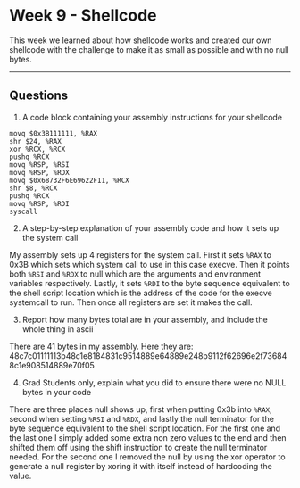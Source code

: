 # Week 9 - Shellcode




This week we learned about how shellcode works and created our own shellcode with the challenge to make it as small as possible and with no null bytes.




---

## Questions

1) A code block containing your assembly instructions for your shellcode

```
movq $0x3B111111, %RAX
shr $24, %RAX
xor %RCX, %RCX
pushq %RCX
movq %RSP, %RSI
movq %RSP, %RDX
movq $0x68732F6E69622F11, %RCX
shr $8, %RCX
pushq %RCX
movq %RSP, %RDI
syscall
```

2) A step-by-step explanation of your assembly code and how it sets up the system call

My assembly sets up 4 registers for the system call. First it sets `%RAX` to 0x3B which sets which system call to use in this case execve. Then it points both `%RSI` and `%RDX` to null which are the arguments and environment variables respectively. Lastly, it sets `%RDI` to the byte sequence equivalent to the shell script location which is the address of the code for the execve systemcall to run. Then once all registers are set it makes the call.

3) Report how many bytes total are in your assembly, and include the whole thing in ascii

There are 41 bytes in my assembly. Here they are: 48c7c01111113b48c1e8184831c9514889e64889e248b9112f62696e2f736848c1e908514889e70f05


4) Grad Students only, explain what you did to ensure there were no NULL bytes in your code

There are three places null shows up, first when putting 0x3b into `%RAX`, second when setting `%RSI` and `%RDX`, and lastly the null terminator for the byte sequence equivalent to the shell script location. For the first one and the last one I simply added some extra non zero values to the end and then shifted them off using the shift instruction to create the null terminator needed. For the second one I removed the null by using the xor operator to generate a null register by xoring it with itself instead of hardcoding the value.
